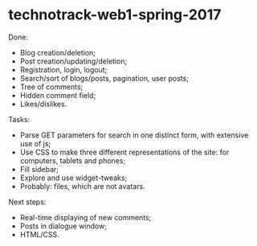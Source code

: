 # technotrack-web1-spring-2017

Done:
- Blog creation/deletion;
- Post creation/updating/deletion;
- Registration, login, logout;
- Search/sort of blogs/posts, pagination, user posts;
- Tree of comments;
- Hidden comment field;
- Likes/dislikes.

Tasks:
- Parse GET parameters for search in one distinct form, with extensive use of js;
- Use CSS to make three different representations of the site: for computers, tablets and phones;
- Fill sidebar;
- Explore and use widget-tweaks;
- Probably: files, which are not avatars.

Next steps:
- Real-time displaying of new comments;
- Posts in dialogue window;
- HTML/CSS.

